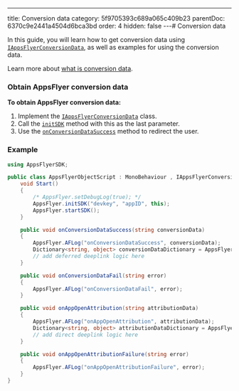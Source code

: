 ---
title: Conversion data
category: 5f9705393c689a065c409b23
parentDoc: 6370c9e2441a4504d6bca3bd
order: 4
hidden: false
---# Conversion data

In this guide, you will learn how to get conversion data using [`IAppsFlyerConversionData`](https://dev.appsflyer.com/hc/docs/api#iappsflyerconversiondata), as well as examples for using the conversion data.

Learn more about [what is conversion data](https://dev.appsflyer.com/hc/docs/conversion-data).

### Obtain AppsFlyer conversion data

**To obtain AppsFlyer conversion data:**

1. Implement the [`IAppsFlyerConversionData`](https://dev.appsflyer.com/hc/docs/api#iappsflyerconversiondata) class.
2. Call the [`initSDK`](https://dev.appsflyer.com/hc/docs/api#initsdk) method with this as the last parameter.
3. Use the [`onConversionDataSuccess`](https://dev.appsflyer.com/hc/docs/api#onconversiondatasuccess) method to redirect the user.

### Example

```csharp
using AppsFlyerSDK;

public class AppsFlyerObjectScript : MonoBehaviour , IAppsFlyerConversionData{
    void Start()
    {
        /* AppsFlyer.setDebugLog(true); */
        AppsFlyer.initSDK("devkey", "appID", this);
        AppsFlyer.startSDK();
    }

    public void onConversionDataSuccess(string conversionData)
    {
        AppsFlyer.AFLog("onConversionDataSuccess", conversionData);
        Dictionary<string, object> conversionDataDictionary = AppsFlyer.CallbackStringToDictionary(conversionData);
        // add deferred deeplink logic here
    }

    public void onConversionDataFail(string error)
    {
        AppsFlyer.AFLog("onConversionDataFail", error);
    }

    public void onAppOpenAttribution(string attributionData)
    {
        AppsFlyer.AFLog("onAppOpenAttribution", attributionData);
        Dictionary<string, object> attributionDataDictionary = AppsFlyer.CallbackStringToDictionary(attributionData);
        // add direct deeplink logic here
    }

    public void onAppOpenAttributionFailure(string error)
    {
        AppsFlyer.AFLog("onAppOpenAttributionFailure", error);
    }
}
```